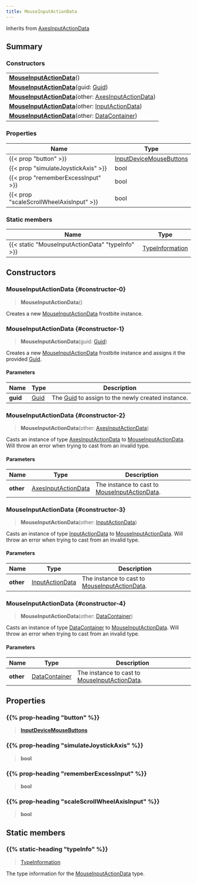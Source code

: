```yaml
---
title: MouseInputActionData
---
```


Inherits from 
[AxesInputActionData](/vext/ref/fb/axesinputactiondata)

## Summary
### Constructors
| |
| ----------- |
| **[MouseInputActionData](#constructor-0)**() |
| **[MouseInputActionData](#constructor-1)**(guid: [Guid](/vext/ref/shared/class/guid)) |
| **[MouseInputActionData](#constructor-2)**(other: [AxesInputActionData](/vext/ref/fb/axesinputactiondata)) |
| **[MouseInputActionData](#constructor-3)**(other: [InputActionData](/vext/ref/fb/inputactiondata)) |
| **[MouseInputActionData](#constructor-4)**(other: [DataContainer](/vext/ref/shared/class/datacontainer)) |

### Properties
| Name | Type |
| ---- | ---- |
| {{< prop "button" >}} | [InputDeviceMouseButtons](/vext/ref/fb/inputdevicemousebuttons) |
| {{< prop "simulateJoystickAxis" >}} | bool |
| {{< prop "rememberExcessInput" >}} | bool |
| {{< prop "scaleScrollWheelAxisInput" >}} | bool |

### Static members
| Name | Type |
| ---- | ---- |
| {{< static "MouseInputActionData" "typeInfo" >}} | [TypeInformation](/vext/ref/shared/class/typeinformation) |

## Constructors
### MouseInputActionData {#constructor-0}
> **MouseInputActionData**()

Creates a new [MouseInputActionData](/vext/ref/fb/mouseinputactiondata) frostbite instance.

### MouseInputActionData {#constructor-1}
> **MouseInputActionData**(guid: [Guid](/vext/ref/shared/class/guid))

Creates a new [MouseInputActionData](/vext/ref/fb/mouseinputactiondata) frostbite instance and assigns it the provided [Guid](/vext/ref/shared/class/guid).

#### Parameters
| Name | Type | Description |
| ---- | ---- | ----------- |
| **guid** | [Guid](/vext/ref/shared/class/guid) | The [Guid](/vext/ref/shared/class/guid) to assign to the newly created instance. |

### MouseInputActionData {#constructor-2}
> **MouseInputActionData**(other: [AxesInputActionData](/vext/ref/fb/axesinputactiondata))

Casts an instance of type [AxesInputActionData](/vext/ref/fb/axesinputactiondata) to [MouseInputActionData](/vext/ref/fb/mouseinputactiondata). Will throw an error when trying to cast from an invalid type.

#### Parameters
| Name | Type | Description |
| ---- | ---- | ----------- |
| **other** | [AxesInputActionData](/vext/ref/fb/axesinputactiondata) | The instance to cast to [MouseInputActionData](/vext/ref/fb/mouseinputactiondata). |

### MouseInputActionData {#constructor-3}
> **MouseInputActionData**(other: [InputActionData](/vext/ref/fb/inputactiondata))

Casts an instance of type [InputActionData](/vext/ref/fb/inputactiondata) to [MouseInputActionData](/vext/ref/fb/mouseinputactiondata). Will throw an error when trying to cast from an invalid type.

#### Parameters
| Name | Type | Description |
| ---- | ---- | ----------- |
| **other** | [InputActionData](/vext/ref/fb/inputactiondata) | The instance to cast to [MouseInputActionData](/vext/ref/fb/mouseinputactiondata). |

### MouseInputActionData {#constructor-4}
> **MouseInputActionData**(other: [DataContainer](/vext/ref/shared/class/datacontainer))

Casts an instance of type [DataContainer](/vext/ref/shared/class/datacontainer) to [MouseInputActionData](/vext/ref/fb/mouseinputactiondata). Will throw an error when trying to cast from an invalid type.

#### Parameters
| Name | Type | Description |
| ---- | ---- | ----------- |
| **other** | [DataContainer](/vext/ref/shared/class/datacontainer) | The instance to cast to [MouseInputActionData](/vext/ref/fb/mouseinputactiondata). |

## Properties
### {{% prop-heading "button" %}}
> **[InputDeviceMouseButtons](/vext/ref/fb/inputdevicemousebuttons)**

### {{% prop-heading "simulateJoystickAxis" %}}
> **bool**

### {{% prop-heading "rememberExcessInput" %}}
> **bool**

### {{% prop-heading "scaleScrollWheelAxisInput" %}}
> **bool**

## Static members
### {{% static-heading "typeInfo" %}}
> [TypeInformation](/vext/ref/shared/class/typeinformation)

The type information for the [MouseInputActionData](/vext/ref/fb/mouseinputactiondata) type.

